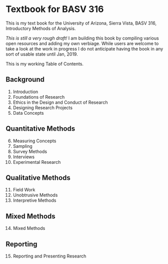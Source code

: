 # Textbook for BASV 316

This is my text book for the University of Arizona, Sierra Vista, BASV 316, Introductory Methods of Analysis. 

*This is still a very rough draft!* I am building this book by compiling various open resources and adding my own verbiage. While users are welcome to take a look at the work in progress I do not anticipate having the book in any sort of usable state until Jan, 2019.

This is my working Table of Contents.

## Background

1. Introduction
2. Foundations of Research
3. Ethics in the Design and Conduct of Research
4. Designing Research Projects
5. Data Concepts

## Quantitative Methods

6. Measuring Concepts
7. Sampling
8. Survey Methods
9. Interviews
10. Experimental Research 

## Qualitative Methods

11. Field Work
12. Unobtrusive Methods
13. Interpretive Methods

## Mixed Methods

14. Mixed Methods

## Reporting

15. Reporting and Presenting Research
